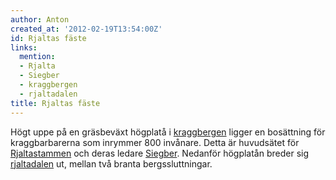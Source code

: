 ```yaml
---
author: Anton
created_at: '2012-02-19T13:54:00Z'
id: Rjaltas fäste
links:
  mention:
  - Rjalta
  - Siegber
  - kraggbergen
  - rjaltadalen
title: Rjaltas fäste
---
```


Högt uppe på en gräsbeväxt högplatå i [kraggbergen] ligger en bosättning för kraggbarbarerna som
inrymmer 800 invånare. Detta är huvudsätet för [Rjaltastammen] och deras ledare [Siegber]. Nedanför
högplatån breder sig [rjaltadalen] ut, mellan två branta bergssluttningar.

  [kraggbergen]: kraggbergen
  [Rjaltastammen]: Rjalta
  [Siegber]: Siegber
  [rjaltadalen]: rjaltadalen
